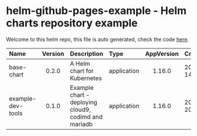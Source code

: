 # helm-github-pages-example - Helm charts repository example

Welcome to this helm repo, this file is auto generated, check the code [here](https://github.com/noygal/helm).

|Name|Version|Description|Type|AppVersion|Created|Downloads
|:--|:-:|:--|:--|:--:|:--|:--:|
base-chart|0.2.0|A Helm chart for Kubernetes|application|1.16.0|2020-12-14T23:54:40.535612165Z|[link](https://github.com/noygal/helm/releases/download/base-chart-0.2.0/base-chart-0.2.0.tgz) 
example-dev-tools|0.1.0|Example chart - deploying cloud9, codimd and mariadb|application|1.16.0|2020-06-20T01:10:19.825505+03:00|[link](https://github.com/noygal/helm/releases/download/example-dev-tools-0.1.0/example-dev-tools-0.1.0.tgz) 
